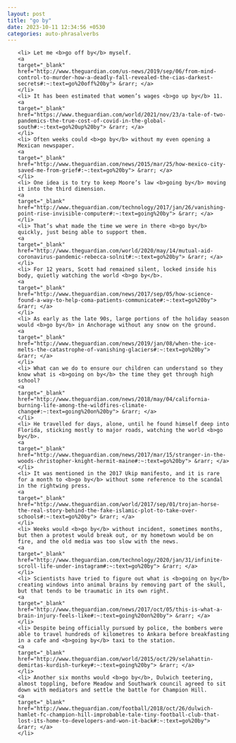 ```yaml
---
layout: post
title: "go by"
date: 2023-10-11 12:34:56 +0530
categories: auto-phrasalverbs
---
```

<ol>

    <li> Let me <b>go off by</b> myself.
    <a 
    target="_blank" 
    href="http://www.theguardian.com/us-news/2019/sep/06/from-mind-control-to-murder-how-a-deadly-fall-revealed-the-cias-darkest-secrets#:~:text=go%20off%20by"> &rarr; </a>
    </li>
    <li> It has been estimated that women’s wages <b>go up by</b> 11.
    <a 
    target="_blank" 
    href="https://www.theguardian.com/world/2021/nov/23/a-tale-of-two-pandemics-the-true-cost-of-covid-in-the-global-south#:~:text=go%20up%20by"> &rarr; </a>
    </li>
    <li> Often weeks could <b>go by</b> without my even opening a Mexican newspaper.
    <a 
    target="_blank" 
    href="http://www.theguardian.com/news/2015/mar/25/how-mexico-city-saved-me-from-grief#:~:text=go%20by"> &rarr; </a>
    </li>
    <li> One idea is to try to keep Moore’s law <b>going by</b> moving it into the third dimension.
    <a 
    target="_blank" 
    href="http://www.theguardian.com/technology/2017/jan/26/vanishing-point-rise-invisible-computer#:~:text=going%20by"> &rarr; </a>
    </li>
    <li> That’s what made the time we were in there <b>go by</b> quickly, just being able to support them.
    <a 
    target="_blank" 
    href="http://www.theguardian.com/world/2020/may/14/mutual-aid-coronavirus-pandemic-rebecca-solnit#:~:text=go%20by"> &rarr; </a>
    </li>
    <li> For 12 years, Scott had remained silent, locked inside his body, quietly watching the world <b>go by</b>.
    <a 
    target="_blank" 
    href="http://www.theguardian.com/news/2017/sep/05/how-science-found-a-way-to-help-coma-patients-communicate#:~:text=go%20by"> &rarr; </a>
    </li>
    <li> As early as the late 90s, large portions of the holiday season would <b>go by</b> in Anchorage without any snow on the ground.
    <a 
    target="_blank" 
    href="http://www.theguardian.com/news/2019/jan/08/when-the-ice-melts-the-catastrophe-of-vanishing-glaciers#:~:text=go%20by"> &rarr; </a>
    </li>
    <li> What can we do to ensure our children can understand so they know what is <b>going on by</b> the time they get through high school?
    <a 
    target="_blank" 
    href="http://www.theguardian.com/news/2018/may/04/california-burning-life-among-the-wildfires-climate-change#:~:text=going%20on%20by"> &rarr; </a>
    </li>
    <li> He travelled for days, alone, until he found himself deep into Florida, sticking mostly to major roads, watching the world <b>go by</b>.
    <a 
    target="_blank" 
    href="http://www.theguardian.com/news/2017/mar/15/stranger-in-the-woods-christopher-knight-hermit-maine#:~:text=go%20by"> &rarr; </a>
    </li>
    <li> It was mentioned in the 2017 Ukip manifesto, and it is rare for a month to <b>go by</b> without some reference to the scandal in the rightwing press.
    <a 
    target="_blank" 
    href="http://www.theguardian.com/world/2017/sep/01/trojan-horse-the-real-story-behind-the-fake-islamic-plot-to-take-over-schools#:~:text=go%20by"> &rarr; </a>
    </li>
    <li> Weeks would <b>go by</b> without incident, sometimes months, but then a protest would break out, or my hometown would be on fire, and the old media was too slow with the news.
    <a 
    target="_blank" 
    href="http://www.theguardian.com/technology/2020/jan/31/infinite-scroll-life-under-instagram#:~:text=go%20by"> &rarr; </a>
    </li>
    <li> Scientists have tried to figure out what is <b>going on by</b> creating windows into animal brains by removing part of the skull, but that tends to be traumatic in its own right.
    <a 
    target="_blank" 
    href="http://www.theguardian.com/news/2017/oct/05/this-is-what-a-brain-injury-feels-like#:~:text=going%20on%20by"> &rarr; </a>
    </li>
    <li> Despite being officially pursued by police, the bombers were able to travel hundreds of kilometres to Ankara before breakfasting in a cafe and <b>going by</b> taxi to the station.
    <a 
    target="_blank" 
    href="http://www.theguardian.com/world/2015/oct/29/selahattin-demirtas-kurdish-turkey#:~:text=going%20by"> &rarr; </a>
    </li>
    <li> Another six months would <b>go by</b>, Dulwich teetering, almost toppling, before Meadow and Southwark council agreed to sit down with mediators and settle the battle for Champion Hill.
    <a 
    target="_blank" 
    href="http://www.theguardian.com/football/2018/oct/26/dulwich-hamlet-fc-champion-hill-improbable-tale-tiny-football-club-that-lost-its-home-to-developers-and-won-it-back#:~:text=go%20by"> &rarr; </a>
    </li>